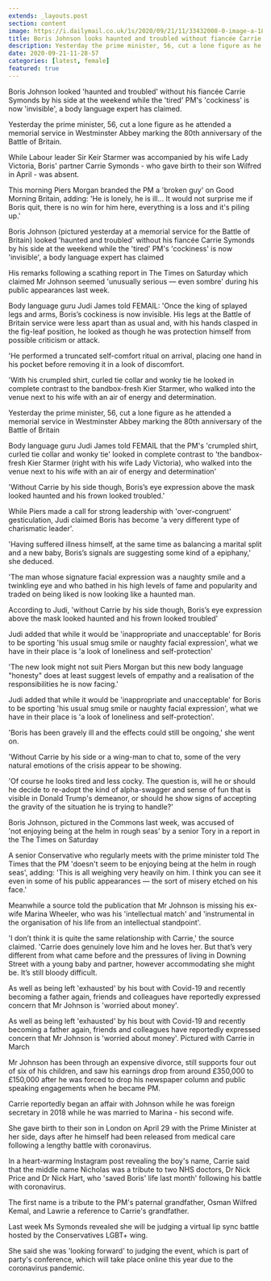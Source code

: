 ```yaml
---
extends: _layouts.post
section: content
image: https://i.dailymail.co.uk/1s/2020/09/21/11/33432008-0-image-a-18_1600683870169.jpg 
title: Boris Johnson looks haunted and troubled without fiancée Carrie Symonds 
description: Yesterday the prime minister, 56, cut a lone figure as he attended a memorial service in Westminster Abbey. Body language guru Judi James told FEMAIL Boris cockiness is now invisible. 
date: 2020-09-21-11-28-57 
categories: [latest, female] 
featured: true 
--- 
```

Boris Johnson looked 'haunted and troubled' without his fiancée Carrie Symonds by his side at the weekend while the 'tired' PM's 'cockiness' is now 'invisible', a body language expert has claimed.

Yesterday the prime minister, 56, cut a lone figure as he attended a memorial service in Westminster Abbey marking the 80th anniversary of the Battle of Britain. 

While Labour leader Sir Keir Starmer was accompanied by his wife Lady Victoria, Boris' partner Carrie Symonds - who gave birth to their son Wilfred in April - was absent. 

This morning Piers Morgan branded the PM a 'broken guy' on Good Morning Britain, adding: 'He is lonely, he is ill... It would not surprise me if Boris quit, there is no win for him here, everything is a loss and it's piling up.'

Boris Johnson (pictured yesterday at a memorial service for the Battle of Britain) looked 'haunted and troubled' without his fiancée Carrie Symonds by his side at the weekend while the 'tired' PM's 'cockiness' is now 'invisible', a body language expert has claimed

His remarks following a scathing report in The Times on Saturday which claimed Mr Johnson seemed 'unusually serious — even sombre' during his public appearances last week.  

Body language guru Judi James told FEMAIL: 'Once the king of splayed legs and arms, Boris’s cockiness is now invisible. His legs at the Battle of Britain service were less apart than as usual and, with his hands clasped in the fig-leaf position, he looked as though he was protection himself from possible criticism or attack.

'He performed a truncated self-comfort ritual on arrival, placing one hand in his pocket before removing it in a look of discomfort. 

'With his crumpled shirt, curled tie collar and wonky tie he looked in complete contrast to the bandbox-fresh Kier Starmer, who walked into the venue next to his wife with an air of energy and determination. 

Yesterday the prime minister, 56, cut a lone figure as he attended a memorial service in Westminster Abbey marking the 80th anniversary of the Battle of Britain

Body language guru Judi James told FEMAIL that the PM's 'crumpled shirt, curled tie collar and wonky tie' looked in complete contrast to 'the bandbox-fresh Kier Starmer (right with his wife Lady Victoria), who walked into the venue next to his wife with an air of energy and determination'

'Without Carrie by his side though, Boris’s eye expression above the mask looked haunted and his frown looked troubled.'

While Piers made a call for strong leadership with 'over-congruent' gesticulation, Judi claimed Boris has become 'a very different type of charismatic leader'. 

'Having suffered illness himself, at the same time as balancing a marital split and a new baby, Boris’s signals are suggesting some kind of a epiphany,' she deduced.

'The man whose signature facial expression was a naughty smile and a twinkling eye and who bathed in his high levels of fame and popularity and traded on being liked is now looking like a haunted man. 

According to Judi, 'without Carrie by his side though, Boris’s eye expression above the mask looked haunted and his frown looked troubled'

Judi added that while it would be 'inappropriate and unacceptable' for Boris to be sporting 'his usual smug smile or naughty facial expression', what we have in their place is 'a look of loneliness and self-protection'

'The new look might not suit Piers Morgan but this new body language "honesty" does at least suggest levels of empathy and a realisation of the responsibilities he is now facing.'

Judi added that while it would be 'inappropriate and unacceptable' for Boris to be sporting 'his usual smug smile or naughty facial expression', what we have in their place is 'a look of loneliness and self-protection'. 

'Boris has been gravely ill and the effects could still be ongoing,' she went on.

'Without Carrie by his side or a wing-man to chat to, some of the very natural emotions of the crisis appear to be showing. 

'Of course he looks tired and less cocky. The question is, will he or should he decide to re-adopt the kind of alpha-swagger and sense of fun that is visible in Donald Trump's demeanor, or should he show signs of accepting the gravity of the situation he is trying to handle?'   

Boris Johnson, pictured in the Commons last week, was accused of 'not enjoying being at the helm in rough seas' by a senior Tory in a report in the The Times on Saturday

A senior Conservative who regularly meets with the prime minister told The Times that the PM 'doesn't seem to be enjoying being at the helm in rough seas', adding: 'This is all weighing very heavily on him. I think you can see it even in some of his public appearances — the sort of misery etched on his face.' 

Meanwhile a source told the publication that Mr Johnson is missing his ex-wife Marina Wheeler, who was his 'intellectual match' and 'instrumental in the organisation of his life from an intellectual standpoint'.

'I don’t think it is quite the same relationship with Carrie,' the source claimed. 'Carrie does genuinely love him and he loves her. But that’s very different from what came before and the pressures of living in Downing Street with a young baby and partner, however accommodating she might be. It’s still bloody difficult.  

As well as being left 'exhausted' by his bout with Covid-19 and recently becoming a father again, friends and colleagues have reportedly expressed concern that Mr Johnson is 'worried about money'.

As well as being left 'exhausted' by his bout with Covid-19 and recently becoming a father again, friends and colleagues have reportedly expressed concern that Mr Johnson is 'worried about money'. Pictured with Carrie in March

Mr Johnson has been through an expensive divorce, still supports four out of six of his children, and saw his earnings drop from around £350,000 to £150,000 after he was forced to drop his newspaper column and public speaking engagements when he became PM. 

Carrie reportedly began an affair with Johnson while he was foreign secretary in 2018 while he was married to Marina - his second wife. 

She gave birth to their son in London on April 29 with the Prime Minister at her side, days after he himself had been released from medical care following a lengthy battle with coronavirus. 

In a heart-warming Instagram post revealing the boy's name, Carrie said that the middle name Nicholas was a tribute to two NHS doctors, Dr Nick Price and Dr Nick Hart, who 'saved Boris' life last month' following his battle with coronavirus.

The first name is a tribute to the PM's paternal grandfather, Osman Wilfred Kemal, and Lawrie a reference to Carrie's grandfather.

Last week Ms Symonds revealed she will be judging a virtual lip sync battle hosted by the Conservatives LGBT+ wing.

She said she was 'looking forward' to judging the event, which is part of party's conference, which will take place online this year due to the coronavirus pandemic.

